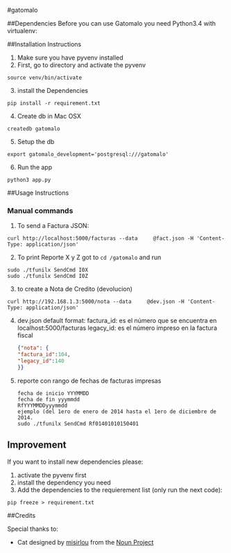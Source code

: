 #gatomalo

##Dependencies
Before you can use Gatomalo you need Python3.4 with virtualenv:


##Installation Instructions
1. Make sure you have pyvenv installed
2. First, go to directory and activate the pyvenv
```
source venv/bin/activate
```
3. install the Dependencies
```
pip install -r requirement.txt
```
4. Create db in Mac OSX
```
createdb gatomalo
```
5. Setup the db
```
export gatomalo_development='postgresql:///gatomalo'
```
6. Run the app
```
python3 app.py
```

##Usage Instructions
### Manual commands

1. To send a Factura JSON:
  ```
  curl http://localhost:5000/facturas --data     @fact.json -H 'Content-Type: application/json'
  ```

2. To print Reporte X y Z
  got to `cd /gatomalo` and run
  ```
  sudo ./tfunilx SendCmd I0X
  sudo ./tfunilx SendCmd I0Z
  ```

3. to create a Nota de Credito (devolucion)
  ```
  curl http://192.168.1.3:5000/nota --data     @dev.json -H 'Content-Type: application/json'
  ```

4. dev.json default format:
  factura_id: es el número que se encuentra en localhost:5000/facturas
  legacy_id: es el número impreso en la factura fiscal
    ```json
    {"nota": {
    "factura_id":104,
    "legacy_id":140
    }}
    ```
    
5. reporte con rango de fechas de facturas impresas
    ```
    fecha de inicio YYYMMDD
    fecha de fin yyymmdd
    RfYYYMMDDyyymmdd
    ejemplo (del 1ero de enero de 2014 hasta el 1ero de diciembre de 2014.
    sudo ./tfunilx SendCmd Rf01401010150401
    ```

## Improvement
If you want to install new dependencies please:

1. activate the pyvenv first
2. install the dependency you need
3. Add the dependencies to the requierement list (only run the next code):
  ```
  pip freeze > requirement.txt
  ```
##Credits

Special thanks to:
- Cat designed by <a href="http://www.thenounproject.com/misirlou">misirlou</a> from the <a href="http://www.thenounproject.com">Noun Project</a>
